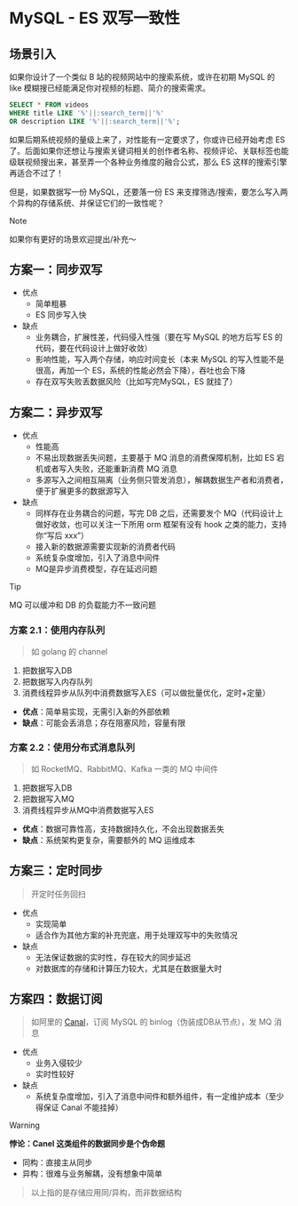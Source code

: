 # MySQL - ES 双写一致性

## 场景引入

如果你设计了一个类似 B 站的视频网站中的搜索系统，或许在初期 MySQL 的 like 模糊搜已经能满足你对视频的标题、简介的搜索需求。

```sql
SELECT * FROM videos
WHERE title LIKE '%'||:search_term||'%'
OR description LIKE '%'||:search_term||'%';
```

如果后期系统视频的量级上来了，对性能有一定要求了，你或许已经开始考虑 ES 了。后面如果你还想让与搜索关键词相关的创作者名称、视频评论、关联标签也能级联视频搜出来，甚至弄一个各种业务维度的融合公式，那么 ES 这样的搜索引擎再适合不过了！

但是，如果数据写一份 MySQL，还要落一份 ES 来支撑筛选/搜索，要怎么写入两个异构的存储系统、并保证它们的一致性呢？

> [!NOTE]
> 如果你有更好的场景欢迎提出/补充～

## 方案一：同步双写

- 优点
    - 简单粗暴
    - ES 同步写入快
- 缺点
    - 业务耦合，扩展性差，代码侵入性强（要在写 MySQL 的地方后写 ES 的代码，要在代码设计上做好收敛）
    - 影响性能，写入两个存储，响应时间变长（本来 MySQL 的写入性能不是很高，再加一个 ES，系统的性能必然会下降），吞吐也会下降
    - 存在双写失败丢数据风险（比如写完MySQL，ES 就挂了）

## 方案二：异步双写

- 优点
    - 性能高
    - 不易出现数据丢失问题，主要基于 MQ 消息的消费保障机制，比如 ES 宕机或者写入失败，还能重新消费 MQ 消息
    - 多源写入之间相互隔离（业务侧只管发消息），解耦数据生产者和消费者，便于扩展更多的数据源写入
- 缺点
	- 同样存在业务耦合的问题，写完 DB 之后，还需要发个 MQ（代码设计上做好收敛，也可以关注一下所用 orm 框架有没有 hook 之类的能力，支持你“写后 xxx”）
    - 接入新的数据源需要实现新的消费者代码
    - 系统复杂度增加，引入了消息中间件
    - MQ是异步消费模型，存在延迟问题

> [!tip] 
> MQ 可以缓冲和 DB 的负载能力不一致问题

### 方案 2.1：使用内存队列

> 如 golang 的 channel

1. 把数据写入DB
2. 把数据写入内存队列
3. 消费线程异步从队列中消费数据写入ES（可以做批量优化，定时+定量）

- **优点**：简单易实现，无需引入新的外部依赖
- **缺点**：可能会丢消息；存在阻塞风险，容量有限

### 方案 2.2：使用分布式消息队列

> 如 RocketMQ、RabbitMQ、Kafka 一类的 MQ 中间件

1. 把数据写入DB
2. 把数据写入MQ
3. 消费线程异步从MQ中消费数据写入ES

- **优点**：数据可靠性高，支持数据持久化，不会出现数据丢失
- **缺点**：系统架构更复杂，需要额外的 MQ 运维成本

## 方案三：定时同步

> 开定时任务回扫

- 优点
    - 实现简单
    - 适合作为其他方案的补充兜底，用于处理双写中的失败情况
- 缺点
    - 无法保证数据的实时性，存在较大的同步延迟
	- 对数据库的存储和计算压力较大，尤其是在数据量大时

## 方案四：数据订阅

> 如阿里的 [Canal](https://github.com/alibaba/canal)，订阅 MySQL 的 binlog（伪装成DB从节点），发 MQ 消息

- 优点
    - 业务入侵较少
    - 实时性较好
- 缺点
    - 系统复杂度增加，引入了消息中间件和额外组件，有一定维护成本（至少得保证 Canal 不能挂掉）

> [!WARNING] 
> **悖论：Canel 这类组件的数据同步是个伪命题**
> - 同构：直接主从同步
> - 异构：很难与业务解耦，没有想象中简单

> 以上指的是存储应用同/异构，而非数据结构